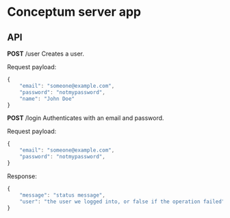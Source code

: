 # Conceptum server app

## API

**POST** /user
Creates a user.

Request payload:
``` Javascript
{
    "email": "someone@example.com",
    "password": "notmypassword",
    "name": "John Doe"
}
```


**POST** /login
Authenticates with an email and password.

Request payload:
``` Javascript
{
    "email": "someone@example.com",
    "password": "notmypassword",
}
```

Response:
``` Javascript
{
    "message": "status message",
    "user": "the user we logged into, or false if the operation failed"
}
```
